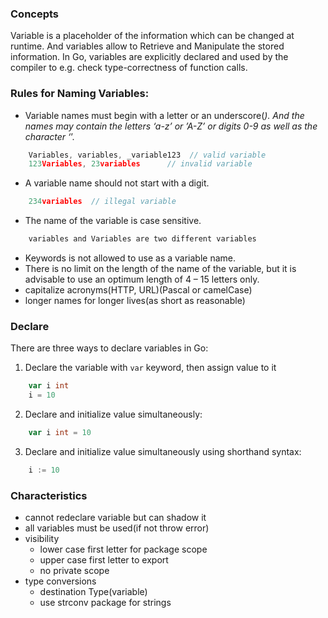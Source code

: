 ### Concepts
Variable is a placeholder of the information which can be changed at runtime. And variables allow to Retrieve and Manipulate the stored information. In Go, variables are explicitly declared and used by the compiler to e.g. check type-correctness of function calls.

### Rules for Naming Variables:

- Variable names must begin with a letter or an underscore(_). And the names may contain the letters ‘a-z’ or ’A-Z’ or digits 0-9 as well as the character ‘_’.
```go
    Variables, variables, _variable123  // valid variable
    123Variables, 23variables      // invalid variable
```
    
- A variable name should not start with a digit.
```go
    234variables  // illegal variable 
```
    
- The name of the variable is case sensitive.

```go
    variables and Variables are two different variables
```

- Keywords is not allowed to use as a variable name.
- There is no limit on the length of the name of the variable, but it is advisable to use an optimum length of 4 – 15 letters only.
- capitalize acronyms(HTTP, URL)(Pascal or camelCase)
- longer names for longer lives(as short as reasonable)

### Declare

There are three ways to declare variables in Go:
1. Declare the variable with `var` keyword, then assign value to it
```go
    var i int
    i = 10
```

2. Declare and initialize value simultaneously:
```go
    var i int = 10
```

3. Declare and initialize value simultaneously using shorthand syntax:
```go
    i := 10
```

### Characteristics

- cannot redeclare variable but can shadow it
- all variables must be used(if not throw error)
- visibility
    - lower case first letter for package scope
    - upper case first letter to export
    - no private scope
- type conversions
    - destination Type(variable)
    - use strconv package for strings